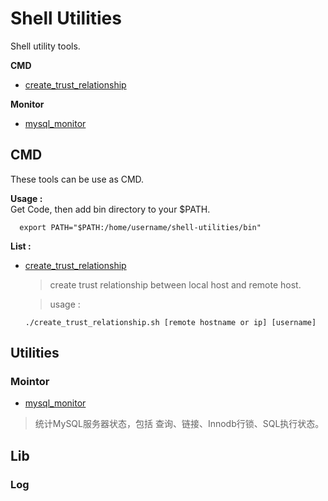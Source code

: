 
# Shell Utilities
Shell utility tools.
  
**CMD**
- [create_trust_relationship](#1)  

**Monitor**
- [mysql_monitor](#2)

## CMD
These tools can be use as CMD.  

**Usage :**  
Get Code, then add bin directory to your $PATH. 
```shell
  export PATH="$PATH:/home/username/shell-utilities/bin"
```

**List :**
- [create_trust_relationship](cmd/create_trust_relationship.sh) <span id="1"></span>
  
  > create trust relationship between local host and remote host.

  > usage :
  ```shell
  ./create_trust_relationship.sh [remote hostname or ip] [username]
  ```
## Utilities
### Mointor
- [mysql_monitor](utils/monitor/mysql_monitor/README.md) <span id="2"></span>
> 统计MySQL服务器状态，包括 查询、链接、Innodb行锁、SQL执行状态。

## Lib
### Log


